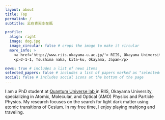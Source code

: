 ```yaml
---
layout: about
title: Top
permalink: /
subtitle: 云在青天水在瓶

profile:
  align: right
  image: dog.jpg
  image_circular: false # crops the image to make it circular
  more_info: >
    <a href='http://www.riis.okayama-u.ac.jp/'> RIIS, Okayama University</a>
    <p>3-1-1, Tsushima naka, kita-ku, Okayama, Japan</p>

news: true # includes a list of news items
selected_papers: false # includes a list of papers marked as "selected={true}"
social: false # includes social icons at the bottom of the page
---
```

  
I am a PhD student at <a href='https://www.xqw.okayama-u.ac.jp/'> Quantum Universe lab </a>  in RIIS, Okayama University, specializing in Atomic, Molecular, and Optical (AMO) Physics and Particle Physics. My research focuses on the search for light dark matter using atomic transitions of Cesium. In my free time, I enjoy playing mahjong and traveling.